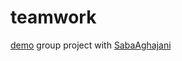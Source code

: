 # teamwork
[demo](https://mobinadanshvarweb.github.io/teamwork/)
group project with [SabaAghajani](https://github.com/Saba-Aghajani-developer)

